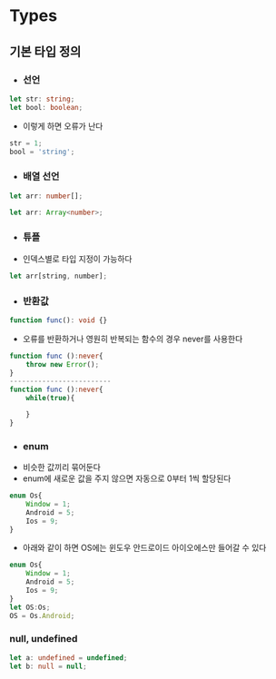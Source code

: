 # Types

## 기본 타입 정의

-   ### 선언

```ts
let str: string;
let bool: boolean;
```

-   이렇게 하면 오류가 난다

```ts
str = 1;
bool = 'string';
```

-   ### 배열 선언

```ts
let arr: number[];
```

```ts
let arr: Array<number>;
```

-   ### 튜플
-   인덱스별로 타입 지정이 가능하다

```ts
let arr[string, number];
```

-   ### 반환값

```ts
function func(): void {}
```

-   오류를 반환하거나 영원히 반복되는 함수의 경우 never를 사용한다

```ts
function func ():never{
    throw new Error();
}
-------------------------
function func ():never{
    while(true){

    }
}
```

-   ### enum
-   비슷한 값끼리 묶어둔다
-   enum에 새로운 값을 주지 않으면 자동으로 0부터 1씩 할당된다

```ts
enum Os{
    Window = 1;
    Android = 5;
    Ios = 9;
}
```

-   아래와 같이 하면 OS에는 윈도우 안드로이드 아이오에스만 들어갈 수 있다

```ts
enum Os{
    Window = 1;
    Android = 5;
    Ios = 9;
}
let OS:Os;
OS = Os.Android;
```

### null, undefined

```ts
let a: undefined = undefined;
let b: null = null;
```
